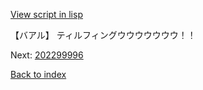[View script in lisp](../scripts/202299995.txt)

【バアル】
ティルフィングウウウウウウウ！！

Next: [202299996](202299996.md)

[Back to index](index.md)
